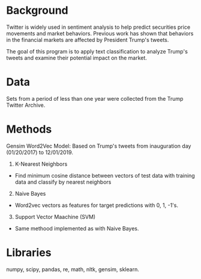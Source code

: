 # Background

Twitter is widely used in sentiment analysis to help predict securities price movements and market behaviors.
Previous work has shown that behaviors in the financial markets are affected by President Trump's tweets.

The goal of this program is to apply text classification to analyze Trump's tweets and examine their potential impact on the market. 

# Data
Sets from a period of less than one year were collected from the Trump Twitter Archive.

# Methods
Gensim Word2Vec Model: Based on Trump's tweets from inauguration day (01/20/2017) to 12/01/2019.
1. K-Nearest Neighbors
- Find minimum cosine distance between vectors of test data with training data and classify by nearest neighbors
2. Naive Bayes
- Word2vec vectors as features for target predictions with 0, 1, -1's.
3. Support Vector Maachine (SVM)
- Same methood implemented as with Naive Bayes.

# Libraries
numpy, scipy, pandas, re, math, nltk, gensim, sklearn.
